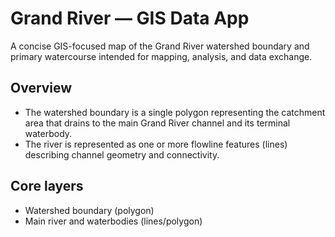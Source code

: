 # Grand River — GIS Data App

A concise GIS-focused map of the Grand River watershed boundary and primary watercourse intended for mapping, analysis, and data exchange.

## Overview
- The watershed boundary is a single polygon representing the catchment area that drains to the main Grand River channel and its terminal waterbody.
- The river is represented as one or more flowline features (lines) describing channel geometry and connectivity.

## Core layers
- Watershed boundary (polygon)
- Main river and waterbodies (lines/polygon)